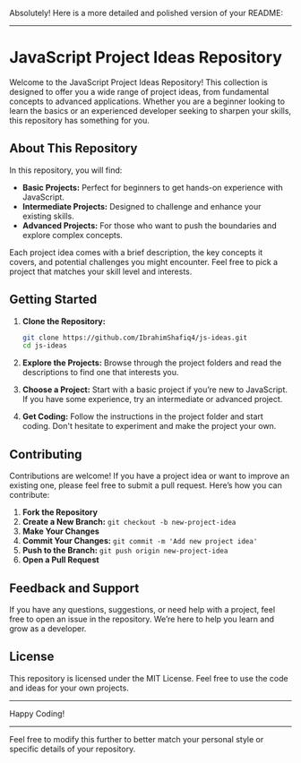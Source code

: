 Absolutely! Here is a more detailed and polished version of your README:

---

# JavaScript Project Ideas Repository

Welcome to the JavaScript Project Ideas Repository! This collection is designed to offer you a wide range of project ideas, from fundamental concepts to advanced applications. Whether you are a beginner looking to learn the basics or an experienced developer seeking to sharpen your skills, this repository has something for you.

## About This Repository

In this repository, you will find:
- **Basic Projects:** Perfect for beginners to get hands-on experience with JavaScript.
- **Intermediate Projects:** Designed to challenge and enhance your existing skills.
- **Advanced Projects:** For those who want to push the boundaries and explore complex concepts.

Each project idea comes with a brief description, the key concepts it covers, and potential challenges you might encounter. Feel free to pick a project that matches your skill level and interests.

## Getting Started

1. **Clone the Repository:**
   ```sh
   git clone https://github.com/IbrahimShafiq4/js-ideas.git
   cd js-ideas
   ```

2. **Explore the Projects:**
   Browse through the project folders and read the descriptions to find one that interests you.

3. **Choose a Project:**
   Start with a basic project if you’re new to JavaScript. If you have some experience, try an intermediate or advanced project.

4. **Get Coding:**
   Follow the instructions in the project folder and start coding. Don't hesitate to experiment and make the project your own.

## Contributing

Contributions are welcome! If you have a project idea or want to improve an existing one, please feel free to submit a pull request. Here’s how you can contribute:

1. **Fork the Repository**
2. **Create a New Branch:** `git checkout -b new-project-idea`
3. **Make Your Changes**
4. **Commit Your Changes:** `git commit -m 'Add new project idea'`
5. **Push to the Branch:** `git push origin new-project-idea`
6. **Open a Pull Request**

## Feedback and Support

If you have any questions, suggestions, or need help with a project, feel free to open an issue in the repository. We’re here to help you learn and grow as a developer.

## License

This repository is licensed under the MIT License. Feel free to use the code and ideas for your own projects.

---

Happy Coding!

---

Feel free to modify this further to better match your personal style or specific details of your repository.
